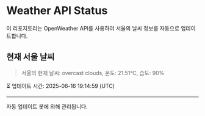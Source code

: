 
# Weather API Status

이 리포지토리는 OpenWeather API를 사용하여 서울의 날씨 정보를 자동으로 업데이트합니다.

## 현재 서울 날씨
> 서울의 현재 날씨: overcast clouds, 온도: 21.51°C, 습도: 90%

⏳ 업데이트 시간: 2025-06-16 19:14:59 (UTC)

---
자동 업데이트 봇에 의해 관리됩니다.
